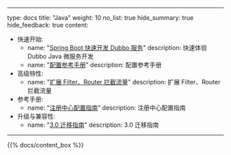 
---
type: docs
title: "Java"
weight: 10
no_list: true
hide_summary: true
hide_feedback: true
content:
- 快速开始:
    - name: "[Spring Boot 快速开发 Dubbo 服务](quick-start/spring-boot/)"
      description: 快速体验 Dubbo Java 微服务开发
    - name: "[配置参考手册](reference-manual/config/)"
      description: 配置参考手册
- 高级特性:
    - name: "[扩展 Filter、Router 拦截流量](concepts-and-architecture/service-invocation/)"
      description: 扩展 Filter、Router 拦截流量
- 参考手册:
    - name: "[注册中心配置指南](reference-manual/registry/)"
      description: 注册中心配置指南
- 升级与兼容性:
    - name: "[3.0 迁移指南](upgrades-and-compatibility/)"
      description: 3.0 迁移指南
---

{{% docs/content_box %}}
